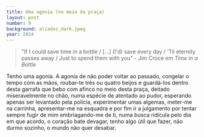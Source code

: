 ```yaml
---
title: Uma agonia (no meio da praça)
layout: post
number: 9
background: aliados_dark.jpeg
year: 2024
---
```


> "If I could save time in a bottle / [...] (I'd) save every day / 'Til eternity passes away / Just to spend them with you" - Jim Croce em *Time in a Bottle*

Tenho uma agonia. A agonia de não poder voltar ao passado, congelar o tempo com as mãos, roubar-te três ou quatro beijos e guardá-los dentro desta garrafa que bebo com afinco no meio desta praça, deitado miseravelmente no chão, numa espécie de atentado ao pudor, esperando apenas ser levantado pela polícia, experimentar umas algemas, meter-me na carrinha, apresentar-me na esquadra e por fim ir a julgamento por tentar sempre fugir de mim embriagando-me de ti, numa busca ridícula pelo dia em que acordo, o coração bate devagar, tenho algo útil que fazer, não durmo sozinho, o mundo não quer desabar.